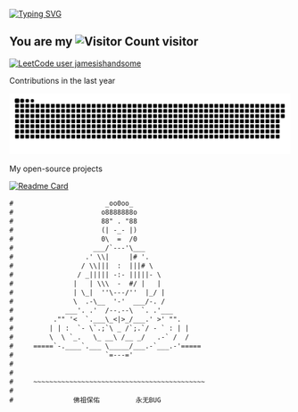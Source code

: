 <a href="http://jameshu.me"><img src="http://readme-typing-svg.herokuapp.com?font=Aboreto&size=27&duration=3000&pause=500&color=F73189&vCenter=true&width=435&height=27&lines=Hi+there!;I'm+James.;Welcome+to+my+page!" alt="Typing SVG" /></a>

You are my ![Visitor Count](https://profile-counter.glitch.me/jamesishandsome/count.svg) visitor
----------
[![LeetCode user jamesishandsome](https://img.shields.io/badge/dynamic/json?style=flat-square&labelColor=black&color=%23ffa116&label=Solved&query=solved&url=https%3A%2F%2Fleetcode-badge.vercel.app%2Fapi%2Fusers%2Fjamesishandsome&logo=leetcode&logoColor=yellow)](https://leetcode.com/jamesishandsome/)


Contributions in the last year

<picture>
  <source
    media="(prefers-color-scheme: dark)"
    srcset="https://raw.githubusercontent.com/jamesishandsome/jamesishandsome/master/assets/github-contribution-grid-snake.svg"
  />
  <source
    media="(prefers-color-scheme: light)"
    srcset="https://raw.githubusercontent.com/jamesishandsome/jamesishandsome/master/assets/github-contribution-grid-snake.svg"
  />
  <img
    alt="github contribution grid snake animation"
    src="https://raw.githubusercontent.com/jamesishandsome/jamesishandsome/master/assets/github-contribution-grid-snake.svg"
  />
</picture>

My open-source projects

[![Readme Card](https://github-readme-stats.vercel.app/api/pin/?username=jamesishandsome&repo=git-clone-pack)](https://github.com/jamesishandsome/git-clone-pack)

```
#                       _oo0oo_
#                      o8888888o
#                      88" . "88
#                      (| -_- |)
#                      0\  =  /0
#                    ___/`---'\___
#                  .' \\|     |# '.
#                 / \\|||  :  |||# \
#                / _||||| -:- |||||- \
#               |   | \\\  -  #/ |   |
#               | \_|  ''\---/''  |_/ |
#               \  .-\__  '-'  ___/-. /
#             ___'. .'  /--.--\  `. .'___
#          ."" '<  `.___\_<|>_/___.' >' "".
#         | | :  `- \`.;`\ _ /`;.`/ - ` : | |
#         \  \ `_.   \_ __\ /__ _/   .-` /  /
#     =====`-.____`.___ \_____/___.-`___.-'=====
#                       `=---='
#
#
#     ~~~~~~~~~~~~~~~~~~~~~~~~~~~~~~~~~~~~~~~~~~~
#
#               佛祖保佑         永无BUG
```
